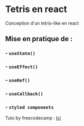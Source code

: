 # Tetris en react 

Conception d'un tetris-like en react 
## Mise en pratique de : 


### - `useState()`
### - `useEffect()`
### - `useRef()`
### - `useCallback()`
### - `styled components`

Tuto by freecodecamp : [Ici](https://www.freecodecamp.org/news/javascript-projects-for-beginners/#how-to-build-a-tetris-game-using-react-hooks)
